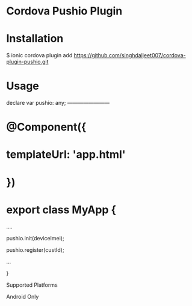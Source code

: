 Cordova Pushio Plugin
======================

Installation
======================
$ ionic cordova plugin add https://github.com/singhdaljeet007/cordova-plugin-pushio.git

Usage
=======================
declare var pushio: any;
————————

@Component({
================

  templateUrl: 'app.html'
===================

})
=====================
export class MyApp {
================
….

pushio.init(deviceImei);

pushio.register(custId);

…

}

Supported Platforms

Android Only